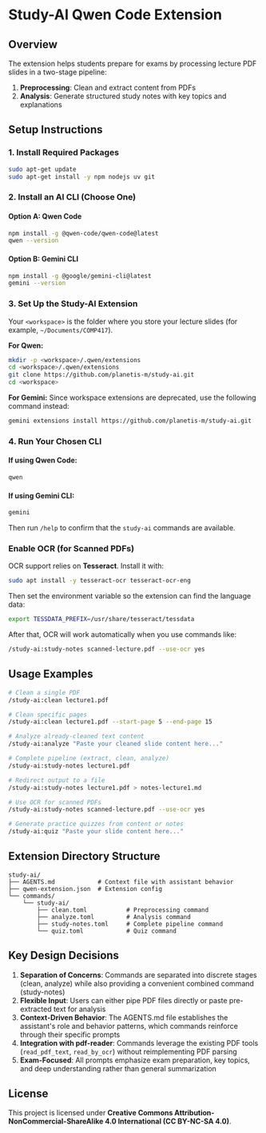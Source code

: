 # Study-AI Qwen Code Extension

## Overview
The extension helps students prepare for exams by processing lecture PDF slides in a two-stage pipeline:
1. **Preprocessing**: Clean and extract content from PDFs
2. **Analysis**: Generate structured study notes with key topics and explanations

## Setup Instructions

### 1. Install Required Packages

```bash
sudo apt-get update
sudo apt-get install -y npm nodejs uv git
```

### 2. Install an AI CLI (Choose One)

#### Option A: Qwen Code

```bash
npm install -g @qwen-code/qwen-code@latest
qwen --version
```

#### Option B: Gemini CLI

```bash
npm install -g @google/gemini-cli@latest
gemini --version
```

### 3. Set Up the Study-AI Extension

Your `<workspace>` is the folder where you store your lecture slides (for example, `~/Documents/COMP417`).

**For Qwen:**

```bash
mkdir -p <workspace>/.qwen/extensions
cd <workspace>/.qwen/extensions
git clone https://github.com/planetis-m/study-ai.git
cd <workspace>
```

**For Gemini:**
Since workspace extensions are deprecated, use the following command instead:

```bash
gemini extensions install https://github.com/planetis-m/study-ai.git
```

### 4. Run Your Chosen CLI

#### If using Qwen Code:

```bash
qwen
```

#### If using Gemini CLI:

```bash
gemini
```

Then run `/help` to confirm that the `study-ai` commands are available.

### Enable OCR (for Scanned PDFs)

OCR support relies on **Tesseract**. Install it with:

```bash
sudo apt install -y tesseract-ocr tesseract-ocr-eng
```

Then set the environment variable so the extension can find the language data:

```bash
export TESSDATA_PREFIX=/usr/share/tesseract/tessdata
```

After that, OCR will work automatically when you use commands like:

```bash
/study-ai:study-notes scanned-lecture.pdf --use-ocr yes
```

## Usage Examples

```bash
# Clean a single PDF
/study-ai:clean lecture1.pdf

# Clean specific pages
/study-ai:clean lecture1.pdf --start-page 5 --end-page 15

# Analyze already-cleaned text content
/study-ai:analyze "Paste your cleaned slide content here..."

# Complete pipeline (extract, clean, analyze)
/study-ai:study-notes lecture1.pdf

# Redirect output to a file
/study-ai:study-notes lecture1.pdf > notes-lecture1.md

# Use OCR for scanned PDFs
/study-ai:study-notes scanned-lecture.pdf --use-ocr yes

# Generate practice quizzes from content or notes
/study-ai:quiz "Paste your slide content here..."
```

## Extension Directory Structure

```
study-ai/
├── AGENTS.md            # Context file with assistant behavior
├── qwen-extension.json  # Extension config
└── commands/
    └── study-ai/
        ├── clean.toml           # Preprocessing command
        ├── analyze.toml         # Analysis command
        ├── study-notes.toml     # Complete pipeline command
        └── quiz.toml            # Quiz command
```

## Key Design Decisions

1. **Separation of Concerns**: Commands are separated into discrete stages (clean, analyze) while also providing a convenient combined command (study-notes)
2. **Flexible Input**: Users can either pipe PDF files directly or paste pre-extracted text for analysis
3. **Context-Driven Behavior**: The AGENTS.md file establishes the assistant's role and behavior patterns, which commands reinforce through their specific prompts
4. **Integration with pdf-reader**: Commands leverage the existing PDF tools (`read_pdf_text`, `read_by_ocr`) without reimplementing PDF parsing
5. **Exam-Focused**: All prompts emphasize exam preparation, key topics, and deep understanding rather than general summarization

## License
This project is licensed under **Creative Commons Attribution-NonCommercial-ShareAlike 4.0 International (CC BY-NC-SA 4.0)**.


